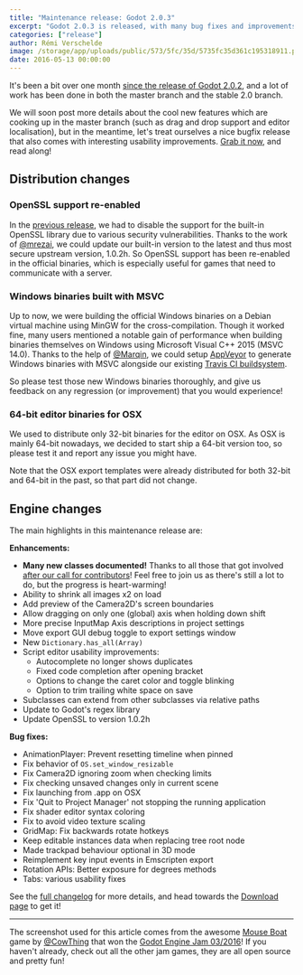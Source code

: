 ```yaml
---
title: "Maintenance release: Godot 2.0.3"
excerpt: "Godot 2.0.3 is released, with many bug fixes and improvements, updated documentation, and various interesting distribution changes!"
categories: ["release"]
author: Rémi Verschelde
image: /storage/app/uploads/public/573/5fc/35d/5735fc35d361c195318911.png
date: 2016-05-13 00:00:00
---
```


It's been a bit over one month [since the release of Godot 2.0.2](/article/maintenance-release-godot-2-0-2), and a lot of work has been done in both the master branch and the stable 2.0 branch.

We will soon post more details about the cool new features which are cooking up in the master branch (such as drag and drop support and editor localisation), but in the meantime, let's treat ourselves a nice bugfix release that also comes with interesting usability improvements. [Grab it now](/download), and read along!

## Distribution changes

### OpenSSL support re-enabled

In the [previous release](/article/maintenance-release-godot-2-0-2), we had to disable the support for the built-in OpenSSL library due to various security vulnerabilities. Thanks to the work of [@mrezai](https://github.com/mrezai), we could update our built-in version to the latest and thus most secure upstream version, 1.0.2h. So OpenSSL support has been re-enabled in the official binaries, which is especially useful for games that need to communicate with a server.

### Windows binaries built with MSVC

Up to now, we were building the official Windows binaries on a Debian virtual machine using MinGW for the cross-compilation. Though it worked fine, many users mentioned a notable gain of performance when building binaries themselves on Windows using Microsoft Visual C++ 2015 (MSVC 14.0). Thanks to the help of [@Marqin](https://github.com/Marqin), we could setup [AppVeyor](https://ci.appveyor.com/project/GodotBuilder/godot-builds) to generate Windows binaries with MSVC alongside our existing [Travis CI buildsystem](https://travis-ci.org/GodotBuilder/godot-builds).

So please test those new Windows binaries thoroughly, and give us feedback on any regression (or improvement) that you would experience!

### 64-bit editor binaries for OSX

We used to distribute only 32-bit binaries for the editor on OSX. As OSX is mainly 64-bit nowadays, we decided to start ship a 64-bit version too, so please test it and report any issue you might have.

Note that the OSX export templates were already distributed for both 32-bit and 64-bit in the past, so that part did not change.

## Engine changes

The main highlights in this maintenance release are:

**Enhancements:**

* **Many new classes documented!** Thanks to all those that got involved [after our call for contributors](/article/fill-blank-class-reference)! Feel free to join us as there's still a lot to do, but the progress is heart-warming!
* Ability to shrink all images x2 on load
* Add preview of the Camera2D's screen boundaries
* Allow dragging on only one (global) axis when holding down shift
* More precise InputMap Axis descriptions in project settings
* Move export GUI debug toggle to export settings window
* New ``Dictionary.has_all(Array)``
* Script editor usability improvements:
  - Autocomplete no longer shows duplicates
  - Fixed code completion after opening bracket
  - Options to change the caret color and toggle blinking
  - Option to trim trailing white space on save
* Subclasses can extend from other subclasses via relative paths
* Update to Godot's regex library
* Update OpenSSL to version 1.0.2h

**Bug fixes:**

* AnimationPlayer: Prevent resetting timeline when pinned
* Fix behavior of ``OS.set_window_resizable``
* Fix Camera2D ignoring zoom when checking limits
* Fix checking unsaved changes only in current scene
* Fix launching from .app on OSX
* Fix 'Quit to Project Manager' not stopping the running application
* Fix shader editor syntax coloring
* Fix to avoid video texture scaling
* GridMap: Fix backwards rotate hotkeys
* Keep editable instances data when replacing tree root node
* Made trackpad behaviour optional in 3D mode
* Reimplement key input events in Emscripten export
* Rotation APIs: Better exposure for degrees methods
* Tabs: various usability fixes

See the [full changelog](https://downloads.tuxfamily.org/godotengine/2.0.3/Godot_v2.0.3_stable_changelog.txt) for more details, and head towards the [Download page](/download) to get it!

---

The screenshot used for this article comes from the awesome [Mouse Boat](https://cowthing.itch.io/mouse-boat) game by [@CowThing](https://github.com/CowThing) that won the [Godot Engine Jam 03/2016](https://itch.io/jam/godotjam032016/results)! If you haven't already, check out all the other jam games, they are all open source and pretty fun!
